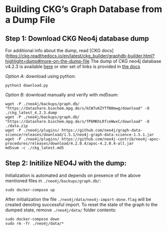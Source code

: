 # Building CKG’s Graph Database from a Dump File

## Step 1: Download CKG Neo4j database dump 
For additional info about the dump, read [CKG docs](https://ckg.readthedocs.io/en/latest/ckg_builder/graphdb-builder.html?highlight=dump#more-on-the-dump-file
The dump of CKG neo4j database v4.2.3 is available [here](https://data.mendeley.com/datasets/mrcf7f4tc2/3) or oter set of links is provided in [the docs](https://ckg.readthedocs.io/en/latest/ckg_builder/graphdb-builder.html?highlight=dump#more-on-the-dump-file)

*Option A*: download using python:
```
python3 download.py
```
*Option B*: download manually and verify with md5sum:
```
wget -P ./neo4j/backups/graph.db/ "https://datashare.biochem.mpg.de/s/kCW7uKZYTfN8mwg/download" -O ./ckg_latest_4.2.3.dump
wget -P ./neo4j/backups/graph.db/ "https://datashare.biochem.mpg.de/s/fP6MKhLRfceWwxC/download" -O ./data.zip
wget -P ./neo4j/plugins/ https://github.com/neo4j/graph-data-science/releases/download/1.5.1/neo4j-graph-data-science-1.5.1.jar
wget -P ./neo4j/plugins/ https://github.com/neo4j-contrib/neo4j-apoc-procedures/releases/download/4.2.0.4/apoc-4.2.0.4-all.jar
md5sum -c ./ckg_latest.md5
```

## Step 2: Initilize NEO4J with the dump:
Initialization is automated and depends on presence of the above mentioned files in `./neo4j/backups/graph.db/`:
```
sudo docker-compose up
```

After initialization the file `./neo4j/data/neo4j-import-done.flag` will be created denoting successful import.
To reset the state of the graph to the dumped state, remove `./neo4j/data/` folder contents:
```
sudo docker-compose down
sudo rm -fr ./neo4j/data/*
```
